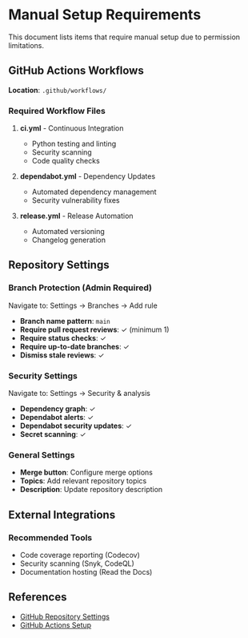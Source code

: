 # Manual Setup Requirements

This document lists items that require manual setup due to permission limitations.

## GitHub Actions Workflows

**Location**: `.github/workflows/`

### Required Workflow Files

1. **ci.yml** - Continuous Integration
   - Python testing and linting
   - Security scanning
   - Code quality checks

2. **dependabot.yml** - Dependency Updates
   - Automated dependency management
   - Security vulnerability fixes

3. **release.yml** - Release Automation
   - Automated versioning
   - Changelog generation

## Repository Settings

### Branch Protection (Admin Required)

Navigate to: Settings → Branches → Add rule

- **Branch name pattern**: `main`
- **Require pull request reviews**: ✓ (minimum 1)
- **Require status checks**: ✓
- **Require up-to-date branches**: ✓
- **Dismiss stale reviews**: ✓

### Security Settings

Navigate to: Settings → Security & analysis

- **Dependency graph**: ✓
- **Dependabot alerts**: ✓
- **Dependabot security updates**: ✓
- **Secret scanning**: ✓

### General Settings

- **Merge button**: Configure merge options
- **Topics**: Add relevant repository topics
- **Description**: Update repository description

## External Integrations

### Recommended Tools
- Code coverage reporting (Codecov)
- Security scanning (Snyk, CodeQL)
- Documentation hosting (Read the Docs)

## References

- [GitHub Repository Settings](https://docs.github.com/en/repositories/managing-your-repositorys-settings-and-features)
- [GitHub Actions Setup](https://docs.github.com/en/actions/quickstart)